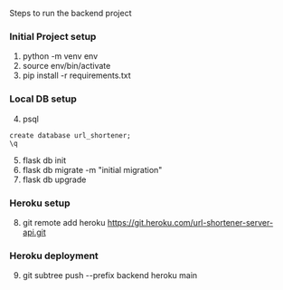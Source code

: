 Steps to run the backend project

### Initial Project setup
1. python -m venv env
2. source env/bin/activate
3. pip install -r requirements.txt

### Local DB setup
4. psql
```Install PostgreSQL
create database url_shortener;
\q
```
5. flask db init 
6. flask db migrate -m "initial migration"
7. flask db upgrade

### Heroku setup
8. git remote add heroku https://git.heroku.com/url-shortener-server-api.git

### Heroku deployment
9. git subtree push --prefix backend heroku main
